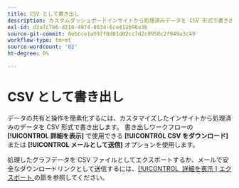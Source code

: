 ```yaml
---
title: CSV として書き出し
description: カスタムダッシュボードインサイトから処理済みデータを CSV 形式で書き出す方法を説明します。
exl-id: d2a7c7b6-d218-4974-8634-6ce412b98a3b
source-git-commit: 0ebcce1a59ff0d01d02cc7d2c9950c2f949a3c49
workflow-type: tm+mt
source-wordcount: '82'
ht-degree: 0%

---
```


# CSV として書き出し

データの共有と操作を簡素化するには、カスタマイズしたインサイトから処理済みのデータを CSV 形式で書き出します。 書き出しワークフローの **[!UICONTROL 詳細を表示]** で使用できる **[!UICONTROL CSV をダウンロード]** または **[!UICONTROL メールとして送信]** オプションを使用します。

処理したグラフデータを CSV ファイルとしてエクスポートするか、メールで安全なダウンロードリンクとして送信するには、[[!UICONTROL &#x200B; 詳細を表示 &#x200B;] エクスポート &#x200B;](./view-more.md#export) の節を参照してください。
